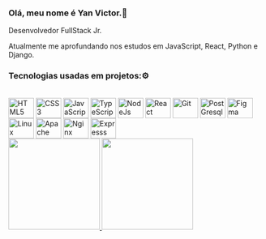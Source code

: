 ### Olá, meu nome é Yan Victor.👋

Desenvolvedor FullStack Jr.

Atualmente me aprofundando nos estudos em JavaScript, React, Python e Django.
          
### Tecnologias usadas em projetos:⚙️ 
<div style="display: inline_block"><br>
  <img align="center" alt="HTML5" height="40" width="50" src="https://cdn.jsdelivr.net/gh/devicons/devicon/icons/html5/html5-original.svg" />     
  <img align="center" alt="CSS3" height="40" width="50" src="https://cdn.jsdelivr.net/gh/devicons/devicon/icons/css3/css3-original.svg" />
  <img align="center" alt="JavaScript" height="40" width="50" src="https://cdn.jsdelivr.net/gh/devicons/devicon/icons/javascript/javascript-original.svg" />
  <img  align="center" alt="TypeScript" height="40" width="50" src="https://cdn.jsdelivr.net/gh/devicons/devicon/icons/typescript/typescript-original.svg" />
  <img align="center" alt="NodeJs" height="40" width="50" src="https://cdn.jsdelivr.net/gh/devicons/devicon/icons/nodejs/nodejs-original.svg" />
  <img align="center" alt="React" height="40" width="50" src="https://cdn.jsdelivr.net/gh/devicons/devicon/icons/git/git-original.svg" />
  <img align="center" alt="Git" height="40" width="50"  src="https://cdn.jsdelivr.net/gh/devicons/devicon/icons/git/git-plain-wordmark.svg" /> 
  <img align="center" alt="PostGresql" height="40" width="50"  src="https://cdn.jsdelivr.net/gh/devicons/devicon/icons/postgresql/postgresql-original.svg" />
  <img align="center" alt="Figma" height="40" width="50" src="https://cdn.jsdelivr.net/gh/devicons/devicon/icons/figma/figma-original.svg" />
  <img align="center" alt="Linux" height="40" width="50" src="https://cdn.jsdelivr.net/gh/devicons/devicon/icons/linux/linux-original.svg" />
  <img align="center" alt="Apache" height="40" width="50" src="https://cdn.jsdelivr.net/gh/devicons/devicon/icons/apache/apache-line-wordmark.svg" />
  <img align="center" alt="Nginx" height="40" width="50" src="https://cdn.jsdelivr.net/gh/devicons/devicon/icons/nginx/nginx-original.svg" />
  <img align="center" alt="Expresss" height="40" width="50" src="https://cdn.jsdelivr.net/gh/devicons/devicon/icons/express/express-original-wordmark.svg" />
</div>


<div>
<a href="https://github.com/YanVictorSN">
<img height="180em" src="https://github-readme-stats.vercel.app/api/top-langs/?username=YanVictorSN&layout=compact&langs_count=7&theme=dracula"/>
<img height="180em" src="https://github-readme-stats.vercel.app/api?username=YanVictorSN&show_icons=true&theme=dracula&include_all_commits=true&count_private=true"/>
</div>
